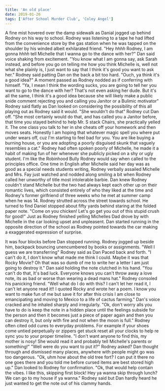 ```yaml
---
title: 'An old place'
date: 2019-01-26
tags: ['After School Murder Club', 'Coley Angel']
---
```


A fine mist hovered over the damp sidewalk as Danial jogged up behind Rodney on his way to school. Rodney was listening to a tape he had lifted from the convenience store by the gas station when he was tapped on the shoulder by his winded albeit exhilarated friend. "Hey *hhhh* Rodney, I am gonna *hhhh* tell Michelle that I wanna go to the dance with her?" Dan said voice shaking from excitement. "You know what I am gonna say, ask Sarah instead, and before you go on telling me how you think Michelle is, well not what she plainly is, I just want to say that I think it's good you want to ask her." Rodney said patting Dan on the back a bit too hard. "Ouch, ya think it's a good idea?" A moment passed as Rodney nodded as if conferring with himself. "Ya, I mean I think the wording sucks, you are going to tell her you want to go to the dance with her? That's not even asking her dude. But it's all the same, I think it's a good idea because she will likely make a public snide comment rejecting you and calling you Janitor or a Bulimic motivator" Rodney said flatly as Dan looked on considering the possibility of this all playing out as Rodney said it would. "She wouldn't do that" Rodney cut Dan off. "She most certainly would do that, and has called you a Janitor before, that time you stayed behind to help Mr. S stack Chairs, she practically yelled it. The one class you talk to her in she cheats off your homework and then moves seats. Honestly I am hoping that whatever magic spell you where put under wears off, cuz I'm starting to feel bad for you. You are like buying a burning house, or you are adopting a poorly disguised skunk that vaguely resembles a cat." Rodney had often spoken poorly of Michelle, he made it a habit of making fun of her whenever she publicly picked on a shy or ugly student. I'm like the Robinhood Bully Rodney would say when called to the principles office. One time in English after Michelle said her day was as good as a special needs students writing, Rodney verbally assailed Michelle and Mrs. Fay just watched and nodded along smiling a bit when Rodney called her unworthy of title most intolerable barbie. Dan knew Rodney couldn't stand Michelle but the two had always kept each other up on their romantic lives, which consisted entirely of who they liked at the time and Rodney's former girlfriend of three weeks who he met at summer camp when he was 14. Rodney strutted across the street towards school. He turned to find Daniel stopped about fifty yards behind staring at the folded paper note. "Come on you chicken! Let's go get you out of this stupid crush for good!" Just as Rodney finished yelling Michelles Dad drove by with Michelle in the car looking upset and unpleasent. Dan started running in the opposite direction of the school as Rodney pointed towards the car making a exaggerated expression of surprise.

It was four blocks before Dan stopped running. Rodney jogged up beside him, backpack bouncing unencumbered by books or assignments. "Well I guess we are transferring" Rodney said as Dan Paced back and forth. "I can't do it, I don't know what made me think I could. Maybe it was that Rocky Movie? Oh that was so dumb of me to write her a letter I am just going to destroy it." Dan said holding the note clutched in his hand. "You can't do that, It's bad luck. Everyone knows you can't throw away a love note, its as bad or worse than wearing a dead mans hat." Rodney consoled his panicking friend. "Well what do I do with this? I can't let her read it, I can't let anyone read it!! I quoted Rocky and wrote her a poem. I know you want to make fun of me but save it for after this crisis I am close to emancipating and moving to Mexico to a life of cactus farming." Dan's voice cracked and he inhaled sharply and irregularly. "Ok, don't worry alls you have to do is keep the note in a hidden place until the feelings subside for the person and then it becomes just a piece of paper again and then you can destroy it, but only with fire and not when the moon is full." Rodney often cited odd cures to everyday problems. For example if your shoes come untied perpetually or zippers get stuck reset all your clocks to help re sync you to your proper timeline. "I don't want anyone to find this, my mother is nosy! She would read it and probably tell Michelle's parents or something!" "Well were do you want to put it?" Rodney asked? Dan thought through and dismissed many places, anywhere with people might go was too dangerous. "Ok, uhm how about the old tree fort? I can put it there no one goes there and you told me before cursed items are best stored high up." Dan looked to Rodney for confirmation. "Ok, that would help contain the vibes. I like this, skipping first block! Hey ya wanna skip through lunch? We can go to my house if ya wanna." Rodney said but Dan hardly heard he just wanted to get the note out of his clammy hands.
